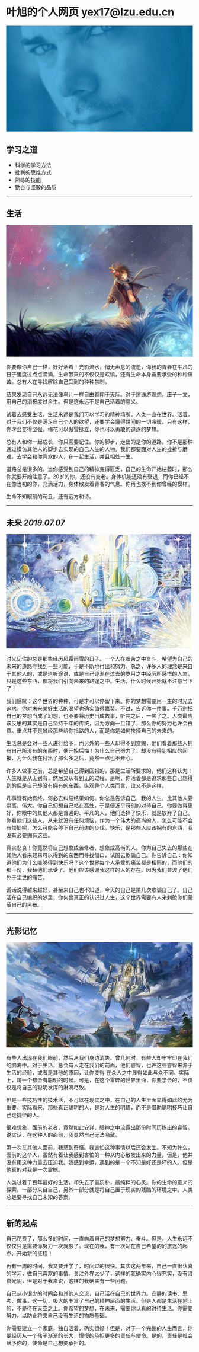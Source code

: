 # 叶旭的个人网页      yex17@lzu.edu.cn

![成长](banner.jpg)
## 学习之道

- 科学的学习方法
- 批判的思维方式
- 熟练的技能
- 勤奋与坚毅的品质

----
   ## 生活

   ![生活的原野](生活.jpg)      

你要像你自己一样，好好活着！光影流水，悄无声息的流逝，你我的青春在平凡的日子里度过点点滴滴。生命带来的不仅仅是欢愉，还有生命本身需要承受的种种痛苦。总有人在寻找解除自己受到的种种禁制。

结果发现自己永远无法像鸟儿一样自由翱翔于天际。对于逍遥游理想，庄子一文，用自己的消极度过余生。但是这永远不是自己活着的意义。

试着去感受生活，生活永远是我们可以学习的精神场所。人类一直在世界。活着。对于我们不仅是满足自己个人的欲望，还要学会懂得世间的一切冷暖。只有这样，你才会变得坚强。梅花可以傲雪挺立，你也可以勇敢的追逐的梦想。

总有人和你一起成长，你只需要记住。你的脚步，走出的是你的道路。你不是那种通过模仿其他人的脚步去实现的自己人生的人物。我们都要面对人生的挫折与磨难。去学会和你喜欢的人，在一起生活，并且相处一生。

道路总是很多的，当你感受到自己的精神变得匮乏，自己的生命开始枯萎时，那么你就要开始注意了。20岁的你，还没有变老。身体机能还没有衰退，而你已经不在像当初的你，充满活力，身体散发着青春的气息。你再也找不到你曾经的模样。

生命不知眼前的苟且，还有远方和诗。



-----

## 未来                                                                  *2019.07.07*     

![未来](未来.jpg)

时光记住的总是那些经历风霜雨雪的日子。一个人在艰苦之中奋斗，希望为自己的未来的道路寻找到一些可能，于是不断地付出和努力。总之，许多人的理念是来自于其他人的，或是道听途说，或是自己逐渐在过去的岁月之中经历所感悟的人生。只是这些东西，都将我们引向未来的路途之中。生活，什么时候开始就不注意当下了！

我们感叹：这个世界的种种，可是才可以停留下来。你的梦想需要用一生的时光去追求，你对未来美好生活的渴望也确实值得嘉奖。不过，告诉你一件事。千万别把自己的梦想当成了幻想，也不要将历史当成故事，听完之后，一笑了之。人类最应该反思的其实是自己坚持千年的传统，因为方向一旦错了，那么你的努力也许会白费。重点并不是曾经那些给你指路的人，而是你是如何抉择自己的未来的。

生活总是会对一些人进行给予，而另外的一些人却得不到赏赐，他们看着那些人拥有自己所没有的东西时，便开始后悔！为什么自己努力了，却没有得到相应的回报，为什么我在付出了那么多之后，竟然一点也不开心。

许多人做事之前，总是希望自己得到回报的，那是生活所要求的，他们这样认为：人生就是从无到有，然后又从有到无的过程。是啊，你活着都是追求那些自己想得到的但是自己却没有拥有的东西。纵观整个人类而言，谁又不是这样。

凡事皆有始有终，何必去纠结结果如何。你总是告诉自己，我的人生，比其他人要崇高、伟大。你自己幻想自己站在高处，于是便近乎苛刻的对待自己，你要做得更好，你眼中的其他人都是普通的、平凡的人，他们选择了快乐，就是放弃了自己。你看他们这些人，从来就没有任何烦恼，作为一个伟大的高尚的人，怎么可能不会有烦恼呢，怎么可能会停下自己前进的步伐。快乐，是那些人应该拥有的东西，我没有必要拥有这些。

真实悲哀！你竟然将自己想象成苦修者，想象成高尚的人。你为自己失去的那些在其他人看来轻易可以得到的东西而寻找借口，试图去欺骗自己。你告诉自己：你知道他们为什么能够得到快乐吗？这个世界每个人承受的痛苦都是相同的，而他们的那一份，我替他们承受了。他们应该感谢我这样的人的存在。因为我们普渡了他们免于尘世的痛苦。

谎话说得越来越好，甚至来自己也不知道，今天的自己是第几次欺骗自己了。自己活在自己编织的梦里，你何曾真正的认识过人生，这个世界需要有人来刺破你们蒙蔽自己的黑布。

---------
## 光影记忆
![时光记忆](奇幻.jpg)

有些人出现在我们眼前，然后从我们身边消失。曾几何时，有些人却牢牢印在我们的脑海中。对于生活，总会有人走在我们的前面，他们睿智，也许这些睿智来源于生活的经验，或者是其他的原因，让你变得 在众人之中显得如此与众不同。实际上，每一个都会有聪明的时候。可是，在这个零碎的世界里面，你要学会的，不仅仅是将自己的聪明发挥的淋漓尽致。

但是一些技巧性的技术活，不可以在现实之中，在自己的人生里面显得如此的尤为重要。实际看来，那些真正聪明的人，是对人生的明悟，而不是借助聪明技巧让自己走捷径的人。

很难想象，面前的老者，竟然如此安详，眼神之中流露出那份时间历练出的睿智。说实话，在这种人的面前，我竟然自己无法隐藏。

第一次在其他人面前，我感到奇怪。我害怕这种事情以后还会发生。不知为什么，面前的这个人，虽然有着让我感到害怕的一种从内心散发出来的力量。但是，他并没有用这种力量去压迫我。我感到幸运，遇到的是一个不知是好还是坏的人。但是他真的对我是一次震撼。

人类过着千百年最好的生活，却失去了最质朴，最纯粹的心灵。你的生命的意义的探索，一部分来自自己，另外一部分就是将自己置于现实的残酷的环境之中。人类总是要寻找自己未知的答案。

---------

##  新的起点
自己花费了，那么多的时间，一直向着自己的梦想努力、奋斗。但是，人生永远不仅仅只是需要你努力一次就够了。现在的我，有一次站在自己希望的的旅途的起点。开始新的征程！

再有一周的时间，我又要开学了，时间过的很快。其实这两年来，自己一直很认真的学习，做自己喜欢的事情。关注外界太少了，这样的我确实内心很充实，没有浪费光阴，但是对于我来说，这样的我确实有一些问题。

自己从小很少的时间会和其他人交流，自己活在自己的世界力。安静的读书、思考、做事。这一切，极大的丰富了自己的精神层面的生活。但是人都是生活在地上的，不是待在天空之上。你希望的梦想，在未来，需要你认真的对待生活。你需要努力，以防止将来自己没有生活的物质基础。

你需要建立一个家庭，独自活着，确实很好！但是，对于一个完整的人生而言，你要经历从一个孩子渐渐的长大，慢慢的承担更多的责任与使命。是的，责任是社会赋予你的，使命是自己想要承担的。

